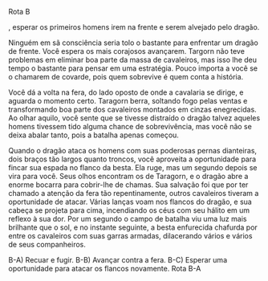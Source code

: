 Rota B 
 
, esperar os primeiros homens irem na frente e serem alvejado 
pelo dragão. 
 
Ninguém em sã consciência seria tolo o bastante para enfrentar um dragão de frente. Você espera os mais corajosos avançarem. Targorn não teve problemas em eliminar boa parte da massa de cavaleiros, mas isso lhe deu tempo o bastante para pensar em uma estratégia. Pouco importa a você se o chamarem de covarde, pois quem sobrevive é quem conta a história.  
 
Você dá a volta na fera, do lado oposto de onde a cavalaria se dirige, e aguarda o momento certo. Taragorn berra, soltando fogo pelas ventas e transformando boa parte dos cavaleiros montados em cinzas enegrecidas. Ao olhar aquilo, você sente que se tivesse distraído o dragão talvez aqueles homens tivessem tido alguma chance de sobrevivência, mas você não se deixa abalar tanto, pois a batalha apenas começou. 
 
Quando o dragão ataca os homens com suas poderosas pernas dianteiras, dois braços tão largos quanto troncos, você aproveita a oportunidade para fincar sua espada no flanco da besta. Ela ruge, mas um segundo depois se vira para você. Seus olhos encontram os de Taragorn, e o dragão abre a enorme bocarra para cobrir-lhe de chamas. Sua salvação foi que por ter chamado a atenção da fera tão repentinamente, outros cavaleiros tiveram a oportunidade de atacar. Várias lanças voam nos flancos do dragão, e sua cabeça se projeta para cima, incendiando os céus com seu hálito em um reflexo à sua dor. Por um segundo o campo de batalha viu uma luz mais brilhante que o sol, e no instante seguinte, a besta enfurecida chafurda por entre os cavaleiros com suas garras armadas, dilacerando vários e vários de seus companheiros. 
 
B-A) Recuar e fugir. 
B-B) Avançar contra a fera. 
B-C) Esperar uma oportunidade para atacar os flancos novamente. 
Rota B-A 